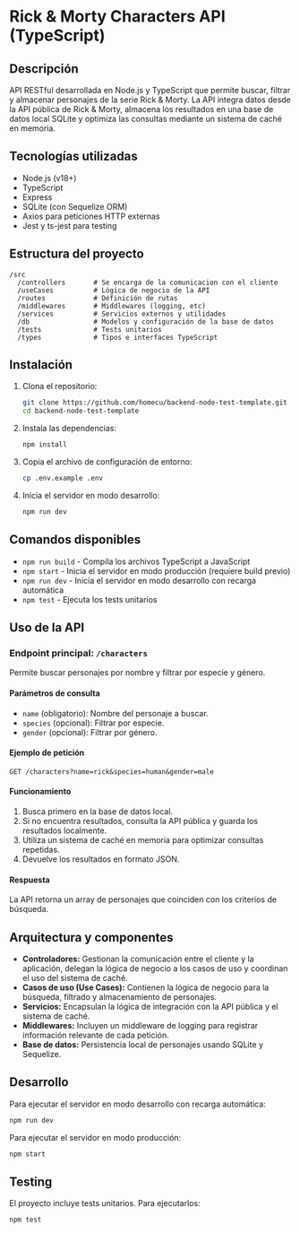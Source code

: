 # Rick & Morty Characters API (TypeScript)

## Descripción

API RESTful desarrollada en Node.js y TypeScript que permite buscar, filtrar y almacenar personajes de la serie Rick & Morty. La API integra datos desde la API pública de Rick & Morty, almacena los resultados en una base de datos local SQLite y optimiza las consultas mediante un sistema de caché en memoria.

## Tecnologías utilizadas

- Node.js (v18+)
- TypeScript
- Express
- SQLite (con Sequelize ORM)
- Axios para peticiones HTTP externas
- Jest y ts-jest para testing

## Estructura del proyecto

```
/src
  /controllers       # Se encarga de la comunicacion con el cliente
  /useCases          # Lógica de negocio de la API
  /routes            # Definición de rutas
  /middlewares       # Middlewares (logging, etc)
  /services          # Servicios externos y utilidades
  /db                # Modelos y configuración de la base de datos
  /tests             # Tests unitarios
  /types             # Tipos e interfaces TypeScript
```

## Instalación

1. Clona el repositorio:

   ```bash
   git clone https://github.com/homecu/backend-node-test-template.git
   cd backend-node-test-template
   ```

2. Instala las dependencias:

   ```bash
   npm install
   ```

3. Copia el archivo de configuración de entorno:

   ```bash
   cp .env.example .env
   ```

4. Inicia el servidor en modo desarrollo:

   ```bash
   npm run dev
   ```

## Comandos disponibles

- `npm run build` - Compila los archivos TypeScript a JavaScript
- `npm start` - Inicia el servidor en modo producción (requiere build previo)
- `npm run dev` - Inicia el servidor en modo desarrollo con recarga automática
- `npm test` - Ejecuta los tests unitarios

## Uso de la API

### Endpoint principal: `/characters`

Permite buscar personajes por nombre y filtrar por especie y género.

#### Parámetros de consulta

- `name` (obligatorio): Nombre del personaje a buscar.
- `species` (opcional): Filtrar por especie.
- `gender` (opcional): Filtrar por género.

#### Ejemplo de petición

```
GET /characters?name=rick&species=human&gender=male
```

#### Funcionamiento

1. Busca primero en la base de datos local.
2. Si no encuentra resultados, consulta la API pública y guarda los resultados localmente.
3. Utiliza un sistema de caché en memoria para optimizar consultas repetidas.
4. Devuelve los resultados en formato JSON.

#### Respuesta

La API retorna un array de personajes que coinciden con los criterios de búsqueda.

## Arquitectura y componentes

- **Controladores:** Gestionan la comunicación entre el cliente y la aplicación, delegan la lógica de negocio a los casos de uso y coordinan el uso del sistema de caché.
- **Casos de uso (Use Cases):** Contienen la lógica de negocio para la búsqueda, filtrado y almacenamiento de personajes.
- **Servicios:** Encapsulan la lógica de integración con la API pública y el sistema de caché.
- **Middlewares:** Incluyen un middleware de logging para registrar información relevante de cada petición.
- **Base de datos:** Persistencia local de personajes usando SQLite y Sequelize.

## Desarrollo

Para ejecutar el servidor en modo desarrollo con recarga automática:

```bash
npm run dev
```

Para ejecutar el servidor en modo producción:

```bash
npm start
```

## Testing

El proyecto incluye tests unitarios. Para ejecutarlos:

```bash
npm test
```
